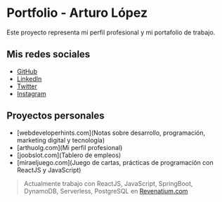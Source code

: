 # Portfolio - Arturo López

Este proyecto representa mi perfil profesional y mi portafolio de trabajo.

## Mis redes sociales

- [GitHub](https://github.com/lgzarturo)
- [LinkedIn](https://www.linkedin.com/in/lgzarturo/)
- [Twitter](https://twitter.com/lgzarturo)
- [Instagram](https://www.instagram.com/lgzarturo/)

## Proyectos personales

- [webdeveloperhints.com](Notas sobre desarrollo, programación, marketing digital y tecnología)
- [arthuolg.com](Mi perfil profesional)
- [joobslot.com](Tablero de empleos)
- [miraeljuego.com](Juego de cartas, prácticas de programación con ReactJS y JavaScript)

> Actualmente trabajo con ReactJS, JavaScript, SpringBoot, DynamoDB, Serverless, PostgreSQL en [Revenatium.com](https://revenatium.com/)

